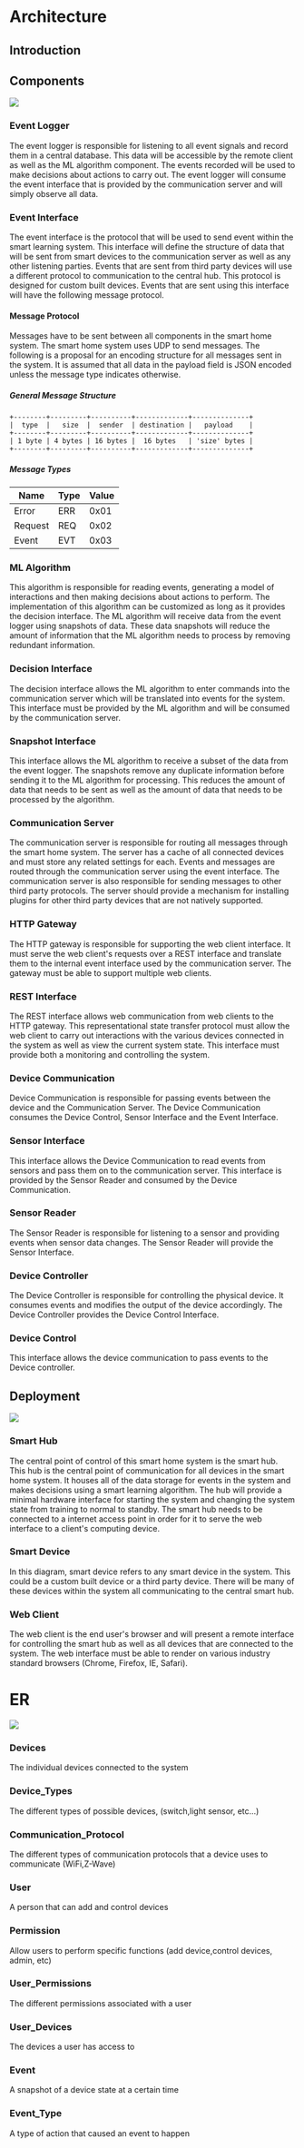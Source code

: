 Architecture
===========

## Introduction


## Components

![](./SystemComponents.png)

### Event Logger

The event logger is responsible for listening to all event signals and record them in a central
database. This data will be accessible by the remote client as well as the ML algorithm component.
The events recorded will be used to make decisions about actions to carry out. The event logger
will consume the event interface that is provided by the communication server and will simply
observe all data.

### Event Interface

The event interface is the protocol that will be used to send event within the smart learning
system. This interface will define the structure of data that will be sent from smart devices to
the communication server as well as any other listening parties. Events that are sent from third
party devices will use a different protocol to communication to the central hub. This protocol is
designed for custom built devices. Events that are sent using this interface will have the
following message protocol.

#### Message Protocol

Messages have to be sent between all components in the smart home system. The smart home system
uses UDP to send messages. The following is a proposal for an encoding structure for all messages
sent in the system. It is assumed that all data in the payload field is JSON encoded unless the
message type indicates otherwise.

##### General Message Structure

```
+--------+---------+----------+-------------+--------------+
|  type  |   size  |  sender  | destination |   payload    |
+--------+---------+----------+-------------+--------------+
| 1 byte | 4 bytes | 16 bytes |  16 bytes   | 'size' bytes |
+--------+---------+----------+-------------+--------------+
```

##### Message Types

| Name        | Type  | Value       |
| -----       | ----- | ----------- |
| Error       | ERR   | 0x01        |
| Request     | REQ   | 0x02        |
| Event       | EVT   | 0x03        |

### ML Algorithm

This algorithm is responsible for reading events, generating a model of interactions and then
making decisions about actions to perform. The implementation of this algorithm can be customized
as long as it provides the decision interface. The ML algorithm will receive data from the
event logger using snapshots of data. These data snapshots will reduce the amount of information
that the ML algorithm needs to process by removing redundant information.

### Decision Interface

The decision interface allows the ML algorithm to enter commands into the communication server
which will be translated into events for the system. This interface must be provided by the ML
algorithm and will be consumed by the communication server.

### Snapshot Interface

This interface allows the ML algorithm to receive a subset of the data from the event logger.
The snapshots remove any duplicate information before sending it to the ML algorithm for
processing. This reduces the amount of data that needs to be sent as well as the amount of data
that needs to be processed by the algorithm.

### Communication Server

The communication server is responsible for routing all messages through the smart home system.
The server has a cache of all connected devices and must store any related settings for each.
Events and messages are routed through the communication server using the event interface. The
communication server is also responsible for sending messages to other third party protocols.
The server should provide a mechanism for installing plugins for other third party devices that
are not natively supported.

### HTTP Gateway

The HTTP gateway is responsible for supporting the web client interface. It must serve the web
client's requests over a REST interface and translate them to the internal event interface used
by the communication server. The gateway must be able to support multiple web clients.

### REST Interface

The REST interface allows web communication from web clients to the HTTP gateway. This
representational state transfer protocol must allow the web client to carry out interactions
with the various devices connected in the system as well as view the current system state. This
interface must provide both a monitoring and controlling the system.

### Device Communication

Device Communication is responsible for passing events between the device and 
the Communication Server. The Device Communication consumes the Device Control, Sensor Interface
and the Event Interface.

### Sensor Interface

This interface allows the Device Communication to read events from sensors and 
pass them on to the communication server. This interface is provided by the
Sensor Reader and consumed by the Device Communication.

### Sensor Reader

The Sensor Reader is responsible for listening to a sensor and providing 
events when sensor data changes. The Sensor Reader will provide the Sensor Interface.

### Device Controller

The Device Controller is responsible for controlling the physical device. It consumes events
and modifies the output of the device accordingly. The Device Controller provides the Device 
Control Interface.

### Device Control

This interface allows the device communication to pass events to the Device controller.


## Deployment

![](./SystemDeployment.png)

### Smart Hub

The central point of control of this smart home system is the smart hub. This hub is the central
point of communication for all devices in the smart home system. It houses all of the data
storage for events in the system and makes decisions using a smart learning algorithm. The hub
will provide a minimal hardware interface for starting the system and changing the system state
from training to normal to standby. The smart hub needs to be connected to a internet access
point in order for it to serve the web interface to a client's computing device.

### Smart Device

In this diagram, smart device refers to any smart device in the system. This could be a custom
built device or a third party device. There will be many of these devices within the system all
communicating to the central smart hub.

### Web Client

The web client is the end user's browser and will present a remote interface for controlling the
smart hub as well as all devices that are connected to the system. The web interface must be able
to render on various industry standard browsers (Chrome, Firefox, IE, Safari).



# ER

![](./SystemER.png)

### Devices

The individual devices connected to the system

### Device_Types 

The different types of possible devices, (switch,light sensor, etc...)

### Communication_Protocol

The different types of communication protocols that a device uses to communicate (WiFi,Z-Wave)

### User

A person that can add and control devices

### Permission 

Allow users to perform specific functions (add device,control devices, admin, etc)

### User_Permissions

The different permissions associated with a user

### User_Devices

The devices a user has access to

### Event

A snapshot of a device state at a certain time

### Event_Type

A type of action that caused an event to happen
